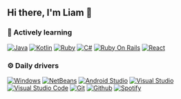 ## Hi there, I'm Liam 👋


### 🔹 Actively learning

[![Java](https://img.shields.io/badge/java-black?style=for-the-badge&logo=java)](https://www.java.com/)
[![Kotlin](https://img.shields.io/badge/kotlin-black?style=for-the-badge&logo=kotlin)](https://kotlinlang.org/)
[![Ruby](https://img.shields.io/badge/ruby-black?style=for-the-badge&logo=ruby)](https://www.ruby-lang.org/)
[![C#](https://img.shields.io/badge/C%20Sharp-black?style=for-the-badge&logo=CSharp)](https://learn.microsoft.com/es-es/dotnet/csharp/)
[![Ruby On Rails](https://img.shields.io/badge/rubyonrails-black?style=for-the-badge&logo=rubyonrails)](https://rubyonrails.org/)
[![React](https://img.shields.io/badge/react-black?style=for-the-badge&logo=react)](https://es.reactjs.org/)


### ⚙️ Daily drivers

[![Windows](https://img.shields.io/badge/windows-black?style=flat-square&logo=windows)](https://microsoft.com/windows)
[![NetBeans](https://img.shields.io/badge/netbeans-black?style=flat-square&logo=apachenetbeanside)](https://netbeans.apache.org/download/index.html)
[![Android Studio](https://img.shields.io/badge/android%20studio-black?style=flat-square&logo=androidstudio)](https://developer.android.com/studio)
[![Visual Studio](https://img.shields.io/badge/visual%20studio-black?style=flat-square&logo=visualstudio)](https://visualstudio.microsoft.com/es/)
[![Visual Studio Code](https://img.shields.io/badge/code-black?style=flat-square&logo=visualstudiocode)](https://code.visualstudio.com/)
[![Git](https://img.shields.io/badge/git-black?style=flat-square&logo=git)](https://git-scm.com/)
[![Github](https://img.shields.io/badge/github-black?style=flat-square&logo=github)](https://github.com/)
[![Spotify](https://img.shields.io/badge/spotify-black?style=flat-square&logo=spotify)](https://www.spotify.com/)
